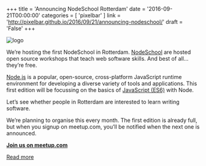+++
title = 'Announcing NodeSchool Rotterdam'
date = '2016-09-21T00:00:00'
categories = [ 
 'pixelbar' 
] 
link = 'http://pixelbar.github.io/2016/09/21/announcing-nodeschool/'
draft = 'False'
+++

<p><img alt="logo" src="http://nodeschool.io/images/schoolhouse.svg" /></p>

<p>We’re hosting the first NodeSchool in Rotterdam. <a href="http://nodeschool.io/">NodeSchool</a> are hosted open source workshops that teach web software skills. And best of all… they’re free.</p>

<p><a href="https://nodejs.org">Node.js</a> is a popular, open-source, cross-platform JavaScript runtime environment for developing a diverse variety of tools and applications. This first edition will be focussing on the basics of <a href="https://en.wikipedia.org/wiki/JavaScript">JavaScript (ES6)</a> with Node.</p>

<p>Let’s see whether people in Rotterdam are interested to learn writing software.</p>

<p>We’re planning to organise this every month. The first edition is already full, but when you signup on meetup.com, you’ll be notified when the next one is announced.</p>

<p><strong><a href="http://www.meetup.com/nodeschool-rotterdam/events/233949133">Join us on meetup.com</a></strong></p>

[Read more](http://pixelbar.github.io/2016/09/21/announcing-nodeschool/)